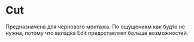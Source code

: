 # Cut

Предназначена для чернового монтажа. По ощущениям как будто не нужна, потому что вкладка Edit предоставляет больше возможностей.